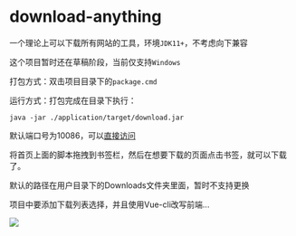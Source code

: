# download-anything

一个理论上可以下载所有网站的工具，环境`JDK11+`，不考虑向下兼容

这个项目暂时还在草稿阶段，当前仅支持`Windows`

打包方式：双击项目目录下的`package.cmd`

运行方式：打包完成在目录下执行：

```shell
java -jar ./application/target/download.jar
```

默认端口号为10086，可以[直接访问](http://localhost:10086)

将首页上面的脚本拖拽到书签栏，然后在想要下载的页面点击书签，就可以下载了。

默认的路径在用户目录下的Downloads文件夹里面，暂时不支持更换

项目中要添加下载列表选择，并且使用Vue-cli改写前端...

![](http://p.qlogo.cn/qqmail_head/Q3auHgzwzM4g2cLj1J8wBePWc7IpPAic1jnZaaSEhrYuibw5AhZgdeWic8h6zTLd8cKgYiaYjEwj8KmfmE1LBR92RrKfMTe5ib5qOKd5iaRy4pcNM/0)